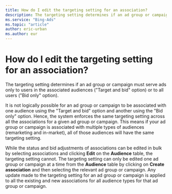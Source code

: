 ```yaml
---
title: How do I edit the targeting setting for an association?
description: The targeting setting determines if an ad group or campaign must serve ads only to users in the associated audiences ("Target and bid" option) or to all users ("Bid only" option).
ms.service: "Bing-Ads"
ms.topic: "article"
author: eric-urban
ms.author: eur
---
```


# How do I edit the targeting setting for an association?

The targeting setting determines if an ad group or campaign must serve ads only to users in the associated audiences ("Target and bid" option) or to all users ("Bid only" option).

It is not logically possible for an ad group or campaign to be associated with one audience using the "Target and bid" option and another using the "Bid only" option.  Hence, the system enforces the same targeting setting across all the associations for a given ad group or campaign. This means if your ad group or campaign is associated with multiple types of audiences (remarketing and in-market), all of those audiences will have the same targeting setting.

While the status and bid adjustments of associations can be edited in bulk by selecting associations and clicking **Edit** on the **Audience** table, the targeting setting cannot. The targeting setting can only be edited one ad group or campaign at a time from the **Audience** table by clicking on **Create association** and then selecting the relevant ad group or campaign. Any update made to the targeting setting for an ad group or campaign is applied to all the existing and new associations for all audience types for that ad group or campaign.


